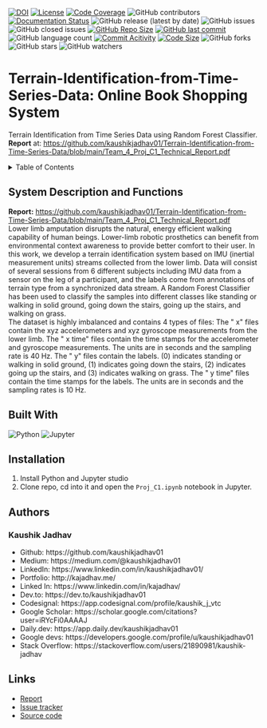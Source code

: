 [![DOI](https://zenodo.org/badge/742650713.svg)](https://zenodo.org/doi/10.5281/zenodo.10499318)
[![License](https://img.shields.io/badge/License-MIT-green.svg)](https://github.com/kaushikjadhav01/Terrain-Identification-from-Time-Series-Data/blob/main/LICENSE)
[![Code Coverage](https://codecov.io/gh/NCSU-Fall-2022-SE-Project-Team-11/XpensAuditor---Group-11/branch/main/graphs/badge.svg)](https://codecov.io)
![GitHub contributors](https://img.shields.io/badge/Contributors-1-brightgreen)
[![Documentation Status](https://readthedocs.org/projects/ansicolortags/badge/?version=latest)](https://github.com/kaushikjadhav01/Terrain-Identification-from-Time-Series-Data/edit/main/README.md)
![GitHub release (latest by date)](https://img.shields.io/github/v/release/kaushikjadhav01/Terrain-Identification-from-Time-Series-Data)
![GitHub issues](https://img.shields.io/github/issues/kaushikjadhav01/Terrain-Identification-from-Time-Series-Data)
![GitHub closed issues](https://img.shields.io/github/issues-closed/kaushikjadhav01/Terrain-Identification-from-Time-Series-Data)
[![GitHub Repo Size](https://img.shields.io/github/repo-size/kaushikjadhav01/Terrain-Identification-from-Time-Series-Data.svg)](https://img.shields.io/github/repo-size/kaushikjadhav01/Terrain-Identification-from-Time-Series-Data.svg)
[![GitHub last commit](https://img.shields.io/github/last-commit/kaushikjadhav01/Terrain-Identification-from-Time-Series-Data)](https://github.com/kaushikjadhav01/Terrain-Identification-from-Time-Series-Data/commits/main)
![GitHub language count](https://img.shields.io/github/languages/count/kaushikjadhav01/Terrain-Identification-from-Time-Series-Data)
[![Commit Acitivity](https://img.shields.io/github/commit-activity/m/kaushikjadhav01/Terrain-Identification-from-Time-Series-Data)](https://github.com/kaushikjadhav01/Terrain-Identification-from-Time-Series-Data)
[![Code Size](https://img.shields.io/github/languages/code-size/kaushikjadhav01/Terrain-Identification-from-Time-Series-Data)](mpp-backend)
![GitHub forks](https://img.shields.io/github/forks/kaushikjadhav01/Terrain-Identification-from-Time-Series-Data?style=social)
![GitHub stars](https://img.shields.io/github/stars/kaushikjadhav01/Terrain-Identification-from-Time-Series-Data?style=social)
![GitHub watchers](https://img.shields.io/github/watchers/kaushikjadhav01/Terrain-Identification-from-Time-Series-Data?style=social)

# Terrain-Identification-from-Time-Series-Data: Online Book Shopping System
Terrain Identification from Time Series Data using Random Forest Classifier. **Report** at: https://github.com/kaushikjadhav01/Terrain-Identification-from-Time-Series-Data/blob/main/Team_4_Proj_C1_Technical_Report.pdf
<!-- TABLE OF CONTENTS -->
<details>
  <summary>Table of Contents</summary>
  <ol>
    <li><a href="#system-description-and-functions">System Description and Functions</a></li>
    <li><a href="#built-with">Built With</a></li>
    <li><a href="#installation">Installation</a></li>
    <li><a href="#authors">Authors</a></li>
    <li><a href="#links">Links</a></li>
  </ol>
</details>

## System Description and Functions
**Report:** https://github.com/kaushikjadhav01/Terrain-Identification-from-Time-Series-Data/blob/main/Team_4_Proj_C1_Technical_Report.pdf<br/>
Lower limb amputation disrupts the natural, energy efficient walking capability of human beings. Lower-limb
robotic prosthetics can benefit from environmental context awareness to provide better comfort to their user. In this work, we develop a terrain identification system based on IMU (inertial measurement units) streams collected from the lower limb. Data will consist of several sessions from 6 different subjects including IMU data from a sensor on the leg of a participant, and the labels come from annotations of terrain type from a synchronized data stream. A Random Forest Classifier has been used to classify the samples into different classes like standing or walking in solid ground, going down the stairs, going up the stairs, and walking on grass.<br/>
The dataset is highly imbalanced and contains 4 types of files: The " x" files contain the xyz accelerometers and xyz
gyroscope measurements from the lower limb. The " x time" files contain the time stamps for the accelerometer and
gyroscope measurements. The units are in seconds and the sampling rate is 40 Hz. The " y" files contain the labels. (0)
indicates standing or walking in solid ground, (1) indicates going down the stairs, (2) indicates going up the stairs, and
(3) indicates walking on grass. The " y time" files contain the time stamps for the labels. The units are in seconds and
the sampling rates is 10 Hz.

## Built With
![Python](https://img.shields.io/badge/Python-3776AB?style=for-the-badge&amp;logo=python&amp;logoColor=white)
![Jupyter](https://img.shields.io/badge/Jupyter-E34F26?style=for-the-badge&logo=jupyter&logoColor=white)

## Installation
1. Install Python and Jupyter studio
2. Clone repo, cd into it and open the ```Proj_C1.ipynb``` notebook in Jupyter.

## Authors
### Kaushik Jadhav
<ul>
<li>Github: https://github.com/kaushikjadhav01</li>
<li>Medium: https://medium.com/@kaushikjadhav01</li>
<li>LinkedIn: https://www.linkedin.com/in/kaushikjadhav01/</li>
<li>Portfolio: http://kajadhav.me/</li>
<li>Linked In: https://www.linkedin.com/in/kajadhav/
<li>Dev.to: https://dev.to/kaushikjadhav01
<li>Codesignal: https://app.codesignal.com/profile/kaushik_j_vtc
<li>Google Scholar: https://scholar.google.com/citations?user=iRYcFi0AAAAJ
<li>Daily.dev: https://app.daily.dev/kaushikjadhav01
<li>Google devs: https://developers.google.com/profile/u/kaushikjadhav01
<li>Stack Overflow: https://stackoverflow.com/users/21890981/kaushik-jadhav
</ul>

## Links
* [Report](https://github.com/kaushikjadhav01/Terrain-Identification-from-Time-Series-Data/blob/main/Team_4_Proj_C1_Technical_Report.pdf)
* [Issue tracker](https://github.com/kaushikjadhav01/Terrain-Identification-from-Time-Series-Data/issues)
* [Source code](https://github.com/kaushikjadhav01/Terrain-Identification-from-Time-Series-Data)
